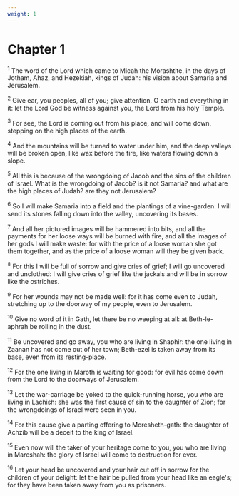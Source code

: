 ```yaml
---
weight: 1
---
```


# Chapter 1

<sup>1</sup> The word of the Lord which came to Micah the Morashtite, in the days of Jotham, Ahaz, and Hezekiah, kings of Judah: his vision about Samaria and Jerusalem. 

<sup>2</sup> Give ear, you peoples, all of you; give attention, O earth and everything in it: let the Lord God be witness against you, the Lord from his holy Temple. 

<sup>3</sup> For see, the Lord is coming out from his place, and will come down, stepping on the high places of the earth. 

<sup>4</sup> And the mountains will be turned to water under him, and the deep valleys will be broken open, like wax before the fire, like waters flowing down a slope. 

<sup>5</sup> All this is because of the wrongdoing of Jacob and the sins of the children of Israel. What is the wrongdoing of Jacob? is it not Samaria? and what are the high places of Judah? are they not Jerusalem? 

<sup>6</sup> So I will make Samaria into a field and the plantings of a vine-garden: I will send its stones falling down into the valley, uncovering its bases. 

<sup>7</sup> And all her pictured images will be hammered into bits, and all the payments for her loose ways will be burned with fire, and all the images of her gods I will make waste: for with the price of a loose woman she got them together, and as the price of a loose woman will they be given back. 

<sup>8</sup> For this I will be full of sorrow and give cries of grief; I will go uncovered and unclothed: I will give cries of grief like the jackals and will be in sorrow like the ostriches. 

<sup>9</sup> For her wounds may not be made well: for it has come even to Judah, stretching up to the doorway of my people, even to Jerusalem. 

<sup>10</sup> Give no word of it in Gath, let there be no weeping at all: at Beth-le-aphrah be rolling in the dust. 

<sup>11</sup> Be uncovered and go away, you who are living in Shaphir: the one living in Zaanan has not come out of her town; Beth-ezel is taken away from its base, even from its resting-place. 

<sup>12</sup> For the one living in Maroth is waiting for good: for evil has come down from the Lord to the doorways of Jerusalem. 

<sup>13</sup> Let the war-carriage be yoked to the quick-running horse, you who are living in Lachish: she was the first cause of sin to the daughter of Zion; for the wrongdoings of Israel were seen in you. 

<sup>14</sup> For this cause give a parting offering to Moresheth-gath: the daughter of Achzib will be a deceit to the king of Israel. 

<sup>15</sup> Even now will the taker of your heritage come to you, you who are living in Mareshah: the glory of Israel will come to destruction for ever. 

<sup>16</sup> Let your head be uncovered and your hair cut off in sorrow for the children of your delight: let the hair be pulled from your head like an eagle's; for they have been taken away from you as prisoners. 


